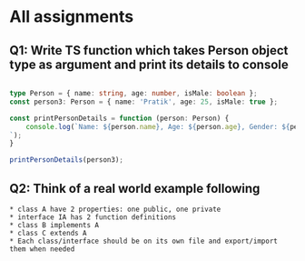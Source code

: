 # All assignments

## Q1: Write TS function which takes Person object type as argument and print its details to console
```ts

type Person = { name: string, age: number, isMale: boolean };
const person3: Person = { name: 'Pratik', age: 25, isMale: true };

const printPersonDetails = function (person: Person) {
    console.log(`Name: ${person.name}, Age: ${person.age}, Gender: ${person.isMale ? "Male" : "Female"}
`);
}

printPersonDetails(person3);

```

## Q2: Think of a real world example following
    * class A have 2 properties: one public, one private
    * interface IA has 2 function definitions
    * class B implements A
    * class C extends A
    * Each class/interface should be on its own file and export/import them when needed
